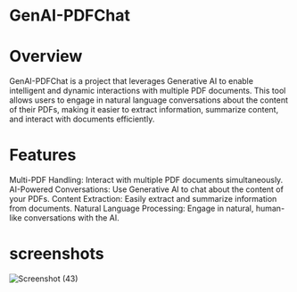 # GenAI-PDFChat
# Overview
GenAI-PDFChat is a project that leverages Generative AI to enable intelligent and dynamic interactions with multiple PDF documents. This tool allows users to engage in natural language conversations about the content of their PDFs, making it easier to extract information, summarize content, and interact with documents efficiently.

# Features
Multi-PDF Handling: Interact with multiple PDF documents simultaneously.
AI-Powered Conversations: Use Generative AI to chat about the content of your PDFs.
Content Extraction: Easily extract and summarize information from documents.
Natural Language Processing: Engage in natural, human-like conversations with the AI.
# screenshots

![Screenshot (43)](https://github.com/user-attachments/assets/71fa3306-68b3-477a-a7c1-91b3925ab8c7)
